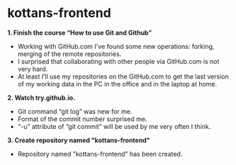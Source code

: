 # kottans-frontend
**1. Finish the course “How to use Git and Github”**
- Working with GitHub.com I've found some new operations: forking, merging of the remote repositories. 
- I surprised that collaborating with other people via GitHub.com is not very hard.
- At least I’ll use my repositories on the GitHub.com to get the last version of my working data in the PC in the office and in the laptop at home.

**2. Watch try.github.io.**
- Git command “git log” was new for me.
- Format of the commit number surprised me.
- “-u” attribute of “git commit” will be used by me very often I think.

**3. Create repository named "kottans-frontend"**
- Repository named "kottans-frontend" has been created.
